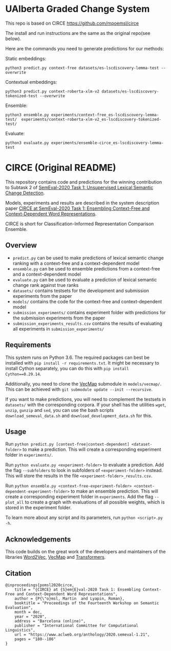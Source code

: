 # UAlberta Graded Change System
This repo is based on CIRCE https://github.com/mpoemsl/circe

The install and run instructions are the same as the original repo(see below). 

Here are the commands you need to generate predictions for our methods:

Static embeddings:
```
python3 predict.py context-free datasets/es-lscdiscovery-lemma-test --overwrite
```

Contextual embeddings:
```
python3 predict.py context-roberta-xlm-v2 datasets/es-lscdiscovery-tokenized-test --overwrite
```

Ensemble:
```
python3 ensemble.py experiments/context-free_es-lscdiscovery-lemma-test/  experiments/context-roberta-xlm-v2_es-lscdiscovery-tokenized-test/
```

Evaluate:
```
python3 evaluate.py experiments/ensemble-circe_es-lscdiscovery-lemma-test
```

# CIRCE (Original README)

This repository contains code and predictions for the winning contribution to Subtask 2 of [SemEval-2020 Task 1: Unsupervised Lexical Semantic Change Detection](https://competitions.codalab.org/competitions/20948).

Models, experiments and results are described in the system description paper [CIRCE at SemEval-2020 Task 1: Ensembling Context-Free and Context-Dependent Word Representations](https://www.aclweb.org/anthology/2020.semeval-1.21/). 

CIRCE is short for Classification-Informed Representation Comparison Ensemble.

## Overview

* `predict.py` can be used to make predictions of lexical semantic change ranking with a context-free and a context-dependent model
* `ensemble.py` can be used to ensemble predictions from a context-free and a context-dependent model
* `evaluate.py` can be used to evaluate a prediction of lexical semantic change rank against true ranks
* `datasets/` contains testsets for the development and submission experiments from the paper
* `models/` contains the code for the context-free and context-dependent model
* `submission_experiments/` contains experiment folder with predictions for the submission experiments from the paper
* `submission_experiments_results.csv` contains the results of evaluating all experiments in `submission_experiments/`

## Requirements

This system runs on Python 3.6. The required packages can best be installed with `pip install -r requirements.txt`. It might be necessary to install Cython separately, you can do this with `pip install Cython==0.29.14`.

Additionally, you need to clone the [VecMap](https://github.com/artetxem/vecmap) submodule in `models/vecmap/`. This can be achieved with `git submodule update --init --recursive`.

If you want to make predictions, you will need to complement the testsets in `datasets/` with the corresponding corpora. If your shell has the utilities `wget`, `unzip`, `gunzip` and `sed`, you can use the bash scripts `download_semeval_data.sh` and `download_development_data.sh` for this.


## Usage

Run `python predict.py [context-free|context-dependent] <dataset-folder>` to make a prediction. This will create a corresponding experiment folder in `experiments/`.

Run `python evaluate.py <experiment-folder>` to evaluate a prediction. Add the flag `--subfolders` to look in subfolders of `<experiment-folder>` instead. This will store the results in the file `<experiment-folder>_results.csv`.

Run `python ensemble.py <context-free-experiment-folder> <context-dependent-experiment-folder>` to make an ensemble prediction. This will create a corresponding experiment folder in `experiments`. Add the flag `--plot_all` to create a graph with evaluations of all possible weights, which is stored in the experiment folder.

To learn more about any script and its parameters, run `python <script>.py -h`.

## Acknowledgements

This code builds on the great work of the developers and maintainers of the libraries [Word2Vec](https://github.com/danielfrg/word2vec), [VecMap](https://github.com/artetxem/vecmap) and [Transformers](https://github.com/huggingface/transformers).

## Citation

```
@inproceedings{pomsl2020circe,
    title = "{CIRCE} at {S}em{E}val-2020 Task 1: Ensembling Context-Free and Context-Dependent Word Representations",
    author = {P{\"o}msl, Martin  and Lyapin, Roman},
    booktitle = "Proceedings of the Fourteenth Workshop on Semantic Evaluation",
    month = dec,
    year = "2020",
    address = "Barcelona (online)",
    publisher = "International Committee for Computational Linguistics",
    url = "https://www.aclweb.org/anthology/2020.semeval-1.21",
    pages = "180--186"
}
```
